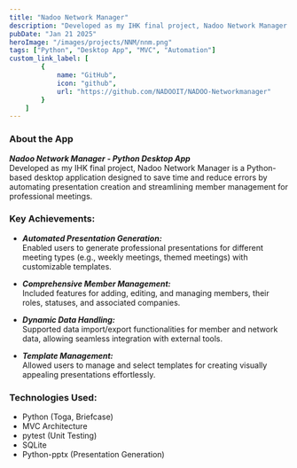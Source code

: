 ```yaml
---
title: "Nadoo Network Manager"
description: "Developed as my IHK final project, Nadoo Network Manager is a Python-based desktop application that automates the creation of presentation slides and simplifies member management for professional networking meetings."
pubDate: "Jan 21 2025"
heroImage: "/images/projects/NNM/nnm.png"
tags: ["Python", "Desktop App", "MVC", "Automation"]
custom_link_label: [
        {
            name: "GitHub",
            icon: "github",
            url: "https://github.com/NADOOIT/NADOO-Networkmanager"
        }
    ]
---
```


### About the App

***Nadoo Network Manager - Python Desktop App***  
Developed as my IHK final project, Nadoo Network Manager is a Python-based desktop application designed to save time and reduce errors by automating presentation creation and streamlining member management for professional meetings.

### Key Achievements:

- ***Automated Presentation Generation:***  
  Enabled users to generate professional presentations for different meeting types (e.g., weekly meetings, themed meetings) with customizable templates.

- ***Comprehensive Member Management:***  
  Included features for adding, editing, and managing members, their roles, statuses, and associated companies.

- ***Dynamic Data Handling:***  
  Supported data import/export functionalities for member and network data, allowing seamless integration with external tools.

- ***Template Management:***  
  Allowed users to manage and select templates for creating visually appealing presentations effortlessly.

### Technologies Used:

- Python (Toga, Briefcase)
- MVC Architecture
- pytest (Unit Testing)
- SQLite
- Python-pptx (Presentation Generation)
